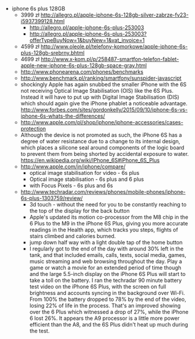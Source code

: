 - iphone 6s plus 128GB
  - 3999 zł http://allegro.pl/apple-iphone-6s-128gb-silver-zabrze-fv23-i5937399128.html
    - http://allegro.pl/apple-iphone-6s-plus-253003
    - http://allegro.pl/apple-iphone-6s-plus-253003?offerTypeBuyNow=1&buyNew=1&vat_invoice=1
  - 4599 zł http://www.oleole.pl/telefony-komorkowe/apple-iphone-6s-plus-128gb-srebrny.bhtml
  - 4699 zł http://www.x-kom.pl/p/258487-smartfon-telefon-fablet-apple-new-iphone-6s-plus-128gb-space-gray.html
  - http://www.phonearena.com/phones/benchmarks
  - http://www.benchmark.pl/ranking/smartfony/sunspider-javascript
  - shockingly Apple has again snubbed the smaller iPhone with the 6S not receiving Optical Image Stabilisation (OIS) like the 6S Plus. Instead it will have to put up with Digital Image Stabilisation (DIS) which should again give the iPhone phablet a noticeable advantage. http://www.forbes.com/sites/gordonkelly/2015/09/10/iphone-6s-vs-iphone-6s-whats-the-differences/
  - http://www.apple.com/pl/shop/iphone/iphone-accessories/cases-protection
  - Although the device is not promoted as such, the iPhone 6S has a degree of water resistance due to a change to its internal design, which places a silicone seal around components of the logic board to prevent them from being shorted by accidental exposure to water. https://en.wikipedia.org/wiki/IPhone_6S#iPhone_6S_Plus
  - http://www.apple.com/in/iphone/compare/
    - optical image stabilisation for video - 6s plus
    - Optical image stabilisation - 6s plus and 6 plus
    - with Focus Pixels - 6s plus and 6s
  - http://www.techradar.com/reviews/phones/mobile-phones/iphone-6s-plus-1303759/review/
    - 3d touch - without the need for you to be constantly reaching to the top of the display for the back button
    - Apple's updated its motion co-processor from the M8 chip in the 6 Plus to the M9 in the iPhone 6S Plus, giving you more accurate readings in the Health app, which tracks you steps, flights of stairs climbed and calories burned.
    - jump down half way with a light double tap of the home button
    - I regularly got to the end of the day with around 30% left in the tank, and that included emails, calls, texts, social media, games, music streaming and web browsing throughout the day. Play a game or watch a movie for an extended period of time though and the large 5.5-inch display on the iPhone 6S Plus will start to take a toll on the battery. I ran the techradar 90 minute battery test video on the iPhone 6S Plus, with the screen on full brightness and accounts syncing in the background over Wi-Fi. From 100% the battery dropped to 78% by the end of the video, losing 22% of life in the process. That's an improved showing over the 6 Plus which witnessed a drop of 27%, while the iPhone 6 lost 26%. It appears the A9 processor is a little more power efficient than the A8, and the 6S Plus didn't heat up much during the test.
